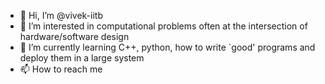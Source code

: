 - 👋 Hi, I’m @vivek-iitb
- 👀 I’m interested in computational problems often at the intersection of hardware/software design
- 🌱 I’m currently learning C++, python, how to write `good' programs and deploy them in a large system
- 📫 How to reach me 

<!---
kimvi/kimvi is a ✨ special ✨ repository because its `README.md` (this file) appears on your GitHub profile.
You can click the Preview link to take a look at your changes.
--->

